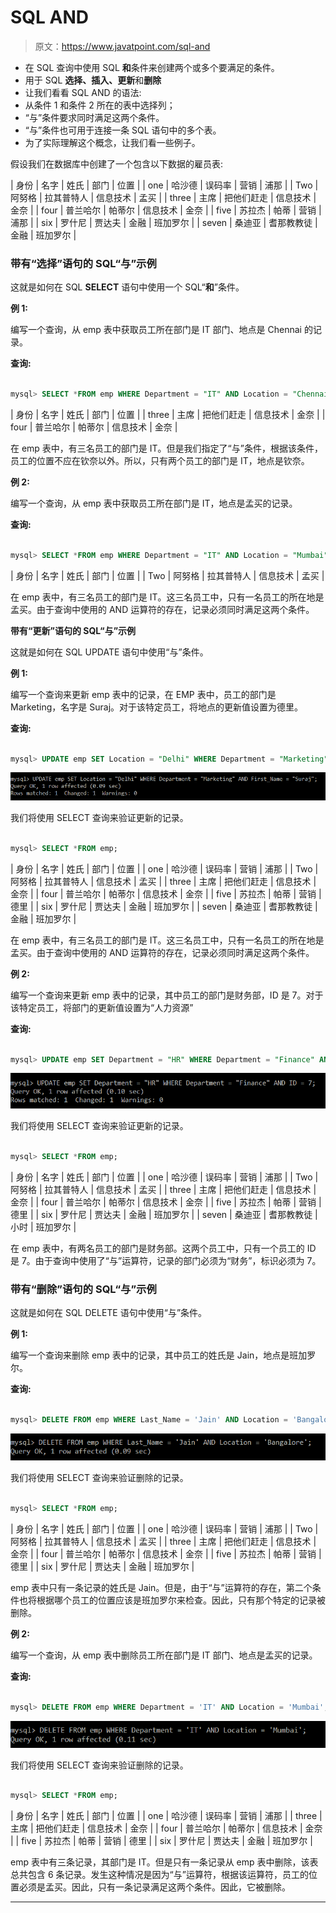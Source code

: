 # SQL AND

> 原文：<https://www.javatpoint.com/sql-and>

*   在 SQL 查询中使用 SQL **和**条件来创建两个或多个要满足的条件。
*   用于 SQL **选择、插入、更新**和**删除**
*   让我们看看 SQL AND 的语法:
*   从条件 1 和条件 2 所在的表中选择列；
*   “与”条件要求同时满足这两个条件。
*   “与”条件也可用于连接一条 SQL 语句中的多个表。
*   为了实际理解这个概念，让我们看一些例子。

假设我们在数据库中创建了一个包含以下数据的雇员表:

| 身份 | 名字 | 姓氏 | 部门 | 位置 |
| one | 哈沙德 | 误码率 | 营销 | 浦那 |
| Two | 阿努格 | 拉其普特人 | 信息技术 | 孟买 |
| three | 主席 | 把他们赶走 | 信息技术 | 金奈 |
| four | 普兰哈尔 | 帕蒂尔 | 信息技术 | 金奈 |
| five | 苏拉杰 | 帕蒂 | 营销 | 浦那 |
| six | 罗什尼 | 贾达夫 | 金融 | 班加罗尔 |
| seven | 桑迪亚 | 耆那教教徒 | 金融 | 班加罗尔 |

### 带有“选择”语句的 SQL“与”示例

这就是如何在 SQL **SELECT** 语句中使用一个 SQL“**和**”条件。

**例 1:**

编写一个查询，从 emp 表中获取员工所在部门是 IT 部门、地点是 Chennai 的记录。

**查询:**

```sql

mysql> SELECT *FROM emp WHERE Department = "IT" AND Location = "Chennai";

```

| 身份 | 名字 | 姓氏 | 部门 | 位置 |
| three | 主席 | 把他们赶走 | 信息技术 | 金奈 |
| four | 普兰哈尔 | 帕蒂尔 | 信息技术 | 金奈 |

在 emp 表中，有三名员工的部门是 IT。但是我们指定了“与”条件，根据该条件，员工的位置不应在钦奈以外。所以，只有两个员工的部门是 IT，地点是钦奈。

**例 2:**

编写一个查询，从 emp 表中获取员工所在部门是 IT，地点是孟买的记录。

**查询:**

```sql

mysql> SELECT *FROM emp WHERE Department = "IT" AND Location = "Mumbai";

```

| 身份 | 名字 | 姓氏 | 部门 | 位置 |
| Two | 阿努格 | 拉其普特人 | 信息技术 | 孟买 |

在 emp 表中，有三名员工的部门是 IT。这三名员工中，只有一名员工的所在地是孟买。由于查询中使用的 AND 运算符的存在，记录必须同时满足这两个条件。

**带有“更新”语句的 SQL“与”示例**

这就是如何在 SQL UPDATE 语句中使用“与”条件。

**例 1:**

编写一个查询来更新 emp 表中的记录，在 EMP 表中，员工的部门是 Marketing，名字是 Suraj。对于该特定员工，将地点的更新值设置为德里。

**查询:**

```sql

mysql> UPDATE emp SET Location = "Delhi" WHERE Department = "Marketing" AND First_Name = "Suraj";

```

![SQL AND](img/5e533ca23853d47131da4402253079f8.png)

我们将使用 SELECT 查询来验证更新的记录。

```sql

mysql> SELECT *FROM emp;

```

| 身份 | 名字 | 姓氏 | 部门 | 位置 |
| one | 哈沙德 | 误码率 | 营销 | 浦那 |
| Two | 阿努格 | 拉其普特人 | 信息技术 | 孟买 |
| three | 主席 | 把他们赶走 | 信息技术 | 金奈 |
| four | 普兰哈尔 | 帕蒂尔 | 信息技术 | 金奈 |
| five | 苏拉杰 | 帕蒂 | 营销 | 德里 |
| six | 罗什尼 | 贾达夫 | 金融 | 班加罗尔 |
| seven | 桑迪亚 | 耆那教教徒 | 金融 | 班加罗尔 |

在 emp 表中，有三名员工的部门是 IT。这三名员工中，只有一名员工的所在地是孟买。由于查询中使用的 AND 运算符的存在，记录必须同时满足这两个条件。

**例 2:**

编写一个查询来更新 emp 表中的记录，其中员工的部门是财务部，ID 是 7。对于该特定员工，将部门的更新值设置为“人力资源”

**查询:**

```sql

mysql> UPDATE emp SET Department = "HR" WHERE Department = "Finance" AND ID = 7;

```

![SQL AND](img/1376cb5c352db046763823d1e619ce5f.png)

我们将使用 SELECT 查询来验证更新的记录。

```sql

mysql> SELECT *FROM emp;

```

| 身份 | 名字 | 姓氏 | 部门 | 位置 |
| one | 哈沙德 | 误码率 | 营销 | 浦那 |
| Two | 阿努格 | 拉其普特人 | 信息技术 | 孟买 |
| three | 主席 | 把他们赶走 | 信息技术 | 金奈 |
| four | 普兰哈尔 | 帕蒂尔 | 信息技术 | 金奈 |
| five | 苏拉杰 | 帕蒂 | 营销 | 德里 |
| six | 罗什尼 | 贾达夫 | 金融 | 班加罗尔 |
| seven | 桑迪亚 | 耆那教教徒 | 小时 | 班加罗尔 |

在 emp 表中，有两名员工的部门是财务部。这两个员工中，只有一个员工的 ID 是 7。由于查询中使用了“与”运算符，记录的部门必须为“财务”，标识必须为 7。

### 带有“删除”语句的 SQL“与”示例

这就是如何在 SQL DELETE 语句中使用“与”条件。

**例 1:**

编写一个查询来删除 emp 表中的记录，其中员工的姓氏是 Jain，地点是班加罗尔。

**查询:**

```sql

mysql> DELETE FROM emp WHERE Last_Name = 'Jain' AND Location = 'Bangalore';

```

![SQL AND](img/b6a0a6a0b6e4914474dc81b7444e32b1.png)

我们将使用 SELECT 查询来验证删除的记录。

```sql

mysql> SELECT *FROM emp;

```

| 身份 | 名字 | 姓氏 | 部门 | 位置 |
| one | 哈沙德 | 误码率 | 营销 | 浦那 |
| Two | 阿努格 | 拉其普特人 | 信息技术 | 孟买 |
| three | 主席 | 把他们赶走 | 信息技术 | 金奈 |
| four | 普兰哈尔 | 帕蒂尔 | 信息技术 | 金奈 |
| five | 苏拉杰 | 帕蒂 | 营销 | 德里 |
| six | 罗什尼 | 贾达夫 | 金融 | 班加罗尔 |

emp 表中只有一条记录的姓氏是 Jain。但是，由于“与”运算符的存在，第二个条件也将根据哪个员工的位置应该是班加罗尔来检查。因此，只有那个特定的记录被删除。

**例 2:**

编写一个查询，从 emp 表中删除员工所在部门是 IT 部门、地点是孟买的记录。

**查询:**

```sql

mysql> DELETE FROM emp WHERE Department = 'IT' AND Location = 'Mumbai';

```

![SQL AND](img/b68db7526706813810a8d86c8e578c4f.png)

我们将使用 SELECT 查询来验证删除的记录。

```sql

mysql> SELECT *FROM emp;

```

| 身份 | 名字 | 姓氏 | 部门 | 位置 |
| one | 哈沙德 | 误码率 | 营销 | 浦那 |
| three | 主席 | 把他们赶走 | 信息技术 | 金奈 |
| four | 普兰哈尔 | 帕蒂尔 | 信息技术 | 金奈 |
| five | 苏拉杰 | 帕蒂 | 营销 | 德里 |
| six | 罗什尼 | 贾达夫 | 金融 | 班加罗尔 |

emp 表中有三条记录，其部门是 IT。但是只有一条记录从 emp 表中删除，该表总共包含 6 条记录。发生这种情况是因为“与”运算符，根据该运算符，员工的位置必须是孟买。因此，只有一条记录满足这两个条件。因此，它被删除。

* * *